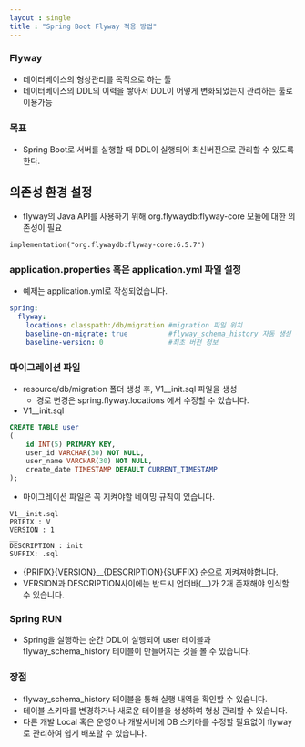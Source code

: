 ```yaml
---
layout : single
title : "Spring Boot Flyway 적용 방법"
---
```


### Flyway 
- 데이터베이스의 형상관리를 목적으로 하는 툴
- 데이터베이스의 DDL의 이력을 쌓아서 DDL이 어떻게 변화되었는지 관리하는 툴로 이용가능

### 목표 
- Spring Boot로 서버를 실행할 때 DDL이 실행되어 최신버전으로 관리할 수 있도록 한다.

## 의존성 환경 설정
- flyway의 Java API를 사용하기 위해 org.flywaydb:flyway-core 모듈에 대한 의존성이 필요
~~~
implementation("org.flywaydb:flyway-core:6.5.7")
~~~
### application.properties 혹은 application.yml 파일 설정
- 예제는 application.yml로 작성되었습니다.
~~~yaml
spring:
  flyway:
    locations: classpath:/db/migration #migration 파일 위치
    baseline-on-migrate: true          #flyway_schema_history 자동 생성 여부
    baseline-version: 0                #최초 버전 정보 
~~~

### 마이그레이션 파일
- resource/db/migration 폴더 생성 후, V1__init.sql 파일을 생성
  - 경로 변경은 spring.flyway.locations 에서 수정할 수 있습니다.
- V1__init.sql 
~~~sql
CREATE TABLE user
(
    id INT(5) PRIMARY KEY,
    user_id VARCHAR(30) NOT NULL,
    user_name VARCHAR(30) NOT NULL,
    create_date TIMESTAMP DEFAULT CURRENT_TIMESTAMP
);
~~~
- 마이그레이션 파일은 꼭 지켜야할 네이밍 규칙이 있습니다.
~~~
V1__init.sql
PRIFIX : V
VERSION : 1
__ 
DESCRIPTION : init
SUFFIX: .sql
~~~
- {PRIFIX}{VERSION}__{DESCRIPTION}{SUFFIX} 순으로 지켜져야합니다.
- VERSION과 DESCRIPTION사이에는 반드시 언더바(__)가 2개 존재해야 인식할 수 있습니다.

### Spring RUN
- Spring을 실행하는 순간 DDL이 실행되어 user 테이블과 flyway_schema_history 테이블이 만들어지는 것을 볼 수 있습니다.

### 장점
- flyway_schema_history 테이블을 통해 실행 내역을 확인할 수 있습니다.
- 테이블 스키마를 변경하거나 새로운 테이블을 생성하여 형상 관리할 수 있습니다.
- 다른 개발 Local 혹은 운영이나 개발서버에 DB 스키마를 수정할 필요없이 flyway로 관리하여 쉽게 배포할 수 있습니다.


